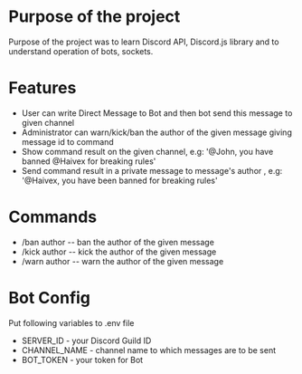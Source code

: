 # Purpose of the project
Purpose of the project was to learn Discord API, Discord.js library and to understand operation of bots, sockets.

# Features
- User can write Direct Message to Bot and then bot send this message to given channel
- Administrator can warn/kick/ban the author of the given message giving message id to command
- Show command result on the given channel, e.g: '@John, you have banned @Haivex for breaking rules'
- Send command result in a private message to message's author , e.g: '@Haivex, you have been banned for breaking rules'

# Commands
- /ban author <messageId> -- ban the author of the given message
- /kick author <messageId> -- kick the author of the given message
- /warn author <messageId> -- warn the author of the given message

# Bot Config
Put following variables to .env file
- SERVER_ID - your Discord Guild ID
- CHANNEL_NAME - channel name to which messages are to be sent
- BOT_TOKEN - your token for Bot
